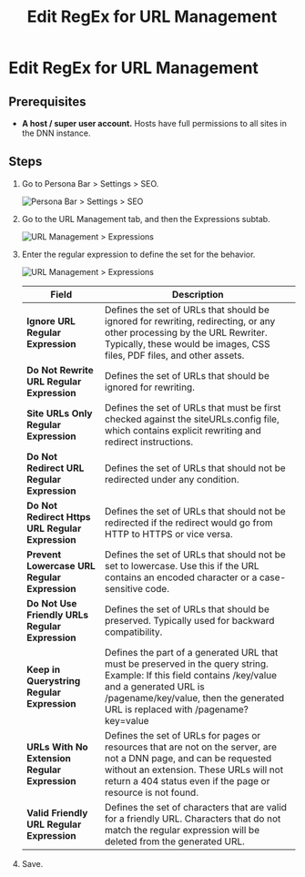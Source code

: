 ﻿---
uid: edit-regex-for-url-management
topic: edit-regex-for-url-management
locale: en
title: Edit RegEx for URL Management
dnneditions: DNN Platform,Evoq Content,Evoq Engage
dnnversion: 09.02.00
parent-topic: administrators-configuring-your-site-overview
related-topics: configure-url-rewriter,configure-url-redirects,manage-url-providers,test-url-generation
---

# Edit RegEx for URL Management

## Prerequisites

*   **A host / super user account.** Hosts have full permissions to all sites in the DNN instance.

## Steps

1.  Go to Persona Bar \> Settings \> SEO.
    
    ![Persona Bar > Settings > SEO](/images/scr-pbar-host-Settings-E91.png)
    
2.  Go to the URL Management tab, and then the Expressions subtab.
    
    ![URL Management > Expressions](/images/scr-pbtabs-host-Settings-SEO-URLManagement-Expressions-E91.png)
    
3.  Enter the regular expression to define the set for the behavior.
    
      
    
    ![URL Management > Expressions](/images/scr-SEO-URLManagement-Expressions-E91.png)
    
      
    
    |Field|Description|
    |---|---|
    |<strong>Ignore URL Regular Expression</strong>|Defines the set of URLs that should be ignored for rewriting, redirecting, or any other processing by the URL Rewriter. Typically, these would be images, CSS files, PDF files, and other assets.|
    |<strong>Do Not Rewrite URL Regular Expression</strong>|Defines the set of URLs that should be ignored for rewriting.|
    |<strong>Site URLs Only Regular Expression</strong>|Defines the set of URLs that must be first checked against the siteURLs.config file, which contains explicit rewriting and redirect instructions.|
    |<strong>Do Not Redirect URL Regular Expression</strong>|Defines the set of URLs that should not be redirected under any condition.|
    |<strong>Do Not Redirect Https URL Regular Expression</strong>|Defines the set of URLs that should not be redirected if the redirect would go from HTTP to HTTPS or vice versa.|
    |<strong>Prevent Lowercase URL Regular Expression</strong>|Defines the set of URLs that should not be set to lowercase. Use this if the URL contains an encoded character or a case-sensitive code.|
    |<strong>Do Not Use Friendly URLs Regular Expression</strong>|Defines the set of URLs that should be preserved. Typically used for backward compatibility.|
    |<strong>Keep in Querystring Regular Expression</strong>|Defines the part of a generated URL that must be preserved in the query string. Example: If this field contains /key/value and a generated URL is /pagename/key/value, then the generated URL is replaced with /pagename?key=value|
    |<strong>URLs With No Extension Regular Expression</strong>|Defines the set of URLs for pages or resources that are not on the server, are not a DNN page, and can be requested without an extension. These URLs will not return a 404 status even if the page or resource is not found.|
    |<strong>Valid Friendly URL Regular Expression</strong>|Defines the set of characters that are valid for a friendly URL. Characters that do not match the regular expression will be deleted from the generated URL.|
    
4.  Save.
